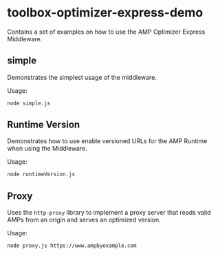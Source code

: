 # toolbox-optimizer-express-demo

Contains a set of examples on how to use the AMP Optimizer Express Middleware.

## simple

Demonstrates the simplest usage of the middleware. 

Usage:

```sh
node simple.js
```

## Runtime Version

Demonstrates how to use enable versioned URLs for the AMP Runtime when using the Middleware.

Usage:

```sh
node runtimeVersion.js
```

## Proxy

Uses the `http-proxy` library to implement a proxy server that reads valid AMPs from an origin
and serves an optimized version.

Usage:

```sh
node proxy.js https://www.ampbyexample.com
```
